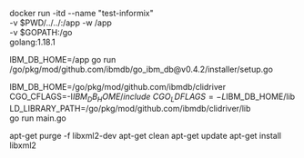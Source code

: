 docker run -itd --name "test-informix" \
-v $PWD/../../:/app -w /app \
-v $GOPATH:/go \
golang:1.18.1

IBM_DB_HOME=/app go run /go/pkg/mod/github.com/ibmdb/go_ibm_db\@v0.4.2/installer/setup.go


IBM_DB_HOME=/go/pkg/mod/github.com/ibmdb/clidriver \
CGO_CFLAGS=-I$IBM_DB_HOME/include \
CGO_LDFLAGS=-L$IBM_DB_HOME/lib \
LD_LIBRARY_PATH=/go/pkg/mod/github.com/ibmdb/clidriver/lib \
go run main.go

apt-get purge -f libxml2-dev
apt-get clean
apt-get update
apt-get install libxml2